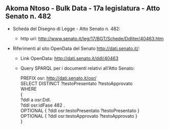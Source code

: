 ## Akoma Ntoso - Bulk Data - 17a legislatura - Atto Senato n. 482 ##

* Scheda del Disegno di Legge - Atto Senato n. 482:
	* http url: http://www.senato.it/leg/17/BGT/Schede/Ddliter/40463.htm

* Riferimenti al sito OpenData del Senato http://dati.senato.it/:
	* Link OpenData: http://dati.senato.it/ddl/40463
	* Query SPARQL per i documenti relativi all'Atto Senato:

        PREFIX osr: <http://dati.senato.it/osr/>  
		SELECT DISTINCT ?testoPresentato ?testoApprovato  
		WHERE  
		{  
		    ?ddl a osr:Ddl.  
		    ?ddl osr:idFase 482 .  
		    OPTIONAL { ?ddl osr:testoPresentato ?testoPresentato }  
		    OPTIONAL { ?ddl osr:testoApprovato ?testoApprovato }  
		}
		